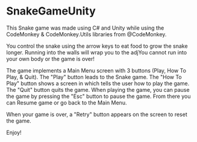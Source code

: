 # SnakeGameUnity
This Snake game was made using C# and Unity while using the CodeMonkey &amp; CodeMonkey.Utils libraries from @CodeMonkey.  

You control the snake using the arrow keys to eat food to grow the snake longer. Running into the walls will wrap you to the adjYou cannot run into your own body or the game is over!  

The game implements a Main Menu screen with 3 buttons (Play, How To Play, &amp; Quit). The "Play" button leads to the Snake game. The "How To Play" button shows a screen in which tells the user how to play the game. The "Quit" button quits the game.  When playing the game, you can pause the game by pressing the "Esc" button to pause the game. From there you can Resume game or go back to the Main Menu.  

When your game is over, a "Retry" button appears on the screen to reset the game.  

Enjoy!
